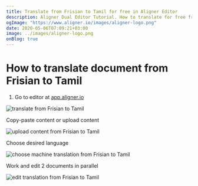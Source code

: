 ```yaml
---
title: Translate from Frisian to Tamil for free in Aligner Editor
description: Aligner Dual Editor Tutorial. How to translate for free from Frisian to Tamil. Aligner is multilingual document management platform. 
ogImage: "https://www.aligner.io/images/aligner-logo.png"
date: 2020-05-06T07:09:21+03:00
image: ../images/aligner-logo.png
onBlog: true
---
```


# How to translate document from Frisian to Tamil

1. Go to editor at [app.aligner.io](https://app.aligner.io "Aligner App web page")

![translate from Frisian to Tamil](../aligner-blank-editor.png "translate from Frisian to Tamil")

Copy-paste content or upload content

![upload content from Frisian to Tamil](../aligner-uploaded-document.png "upload content from Frisian to Tamil")

Choose desired language

![choose machine translation from Frisian to Tamil](../aligner-language-dropdown.png "choose machine translation from Frisian to Tamil")

Work and edit 2 documents in parallel

![edit translation from Frisian to Tamil](../aligner-double-sitded-editor.png "edit translation from Frisian to Tamil")

